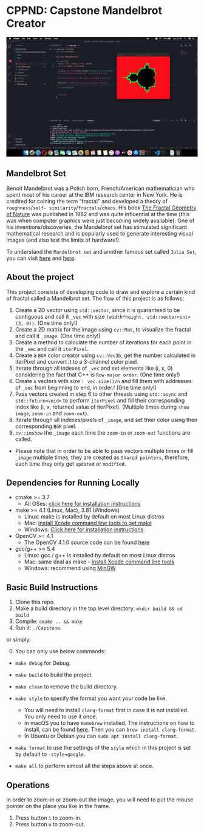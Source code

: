 # CPPND: Capstone Mandelbrot Creator
<img src="data/Mandelbrot_Creator.png"/>

## Mandelbrot Set
Benoit Mandelbrot was a Polish born, French/American mathematician who spent most of his career at the IBM research center in New York. He is credited for coining the term “fractal” and developed a theory of `roughness`/`self- similarity`/`fractals`/`chaos`. His book [The Fractal Geometry of Nature](https://www.amazon.com/Fractal-Geometry-Nature-Benoit-Mandelbrot/dp/0716711869) was published in 1982 and was quite influential at the time (this was when computer graphics were just becoming widely available). One of his inventions/discoveries, the Mandelbrot set has stimulated significant mathematical research and is popularly used to generate interesting visual images (and also test the limits of hardware!). 

To understand the `Mandelbrot set` and another famous set called `Julia Set`, you can visit [here](http://www.math.uchicago.edu/~may/VIGRE/VIGRE2009/REUPapers/Avalos-Bock.pdf) and [here](http://sites.science.oregonstate.edu/~koslickd/Mandelbrot.pdf).

## About the project
This project consists of developing code to draw and explore a certain kind of fractal called a Mandelbrot set. The flow of this project is as follows:

1. Create a 2D vector using `std::vector`, since it is guaranteed to be contiguous and call it `_vec` with size `(width*height, std::vector<int> (3, 0))`. (One time only!)
2. Create a 2D matrix for the image using `cv::Mat`, to visualize the fractal and call it `_image`. (One time only!)
3. Create a method to calculate the number of iterations for each point in the `_vec` and call it `iterPixel`.
4. Create a `BGR` color creator using `cv::Vec3b`, get the number calculated in iterPixel and convert it to a 3-channel color pixel.
5. Iterate through all indexes of `_vec` and set elements like (i, x, 0) considering the fact that C++ is `Row-major order`. (One time only!) 
6. Create `n` vectors with size : `_vec.size()/n` and fill them with addresses of `_vec` from beginning to end, in order.! (One time only!)
7. Pass vectors created in step 6 to other threads using `std::async` and `std::future<void>` to perform `iterPixel` and fill their corresponding index like (i, x, returned value of iterPixel). (Multiple times during `show image`, `zoom-in` and `zoom-out`).
8. Iterate through all indexes/pixels of `_image`, and set their color using their corresponding `BGR` pixel.
9. `cv::imshow` the `_image` each time the `zoom-in` or `zoom-out` functions are called.
* Please note that in order to be able to pass vectors multiple times or fill `_image` multiple times, they are created as `Shared pointers`, therefore, each time they only get `updated` or `modified`.


## Dependencies for Running Locally
* cmake >= 3.7
  * All OSes: [click here for installation instructions](https://cmake.org/install/)
* make >= 4.1 (Linux, Mac), 3.81 (Windows)
  * Linux: make is installed by default on most Linux distros
  * Mac: [install Xcode command line tools to get make](https://developer.apple.com/xcode/features/)
  * Windows: [Click here for installation instructions](http://gnuwin32.sourceforge.net/packages/make.htm)
* OpenCV >= 4.1
  * The OpenCV 4.1.0 source code can be found [here](https://github.com/opencv/opencv/tree/4.1.0)
* gcc/g++ >= 5.4
  * Linux: gcc / g++ is installed by default on most Linux distros
  * Mac: same deal as make - [install Xcode command line tools](https://developer.apple.com/xcode/features/)
  * Windows: recommend using [MinGW](http://www.mingw.org/)

## Basic Build Instructions

1. Clone this repo.
2. Make a build directory in the top level directory: `mkdir build && cd build`
3. Compile: `cmake .. && make`
4. Run it: `./Capstone`.

or simply:

0. You can only use below commands:
* `make debug` for Debug.
* `make build` to build the project.
* `make clean` to remove the build directory.
* `make style` to specify the format you want your code be like.
  * You will need to install `clang-format` first in case it is not installed. You only need to use it once.
  * In macOS you to have `Homebrew` installed. The instructions on how to install, can be found [here](https://brew.sh). Then you can `brew install clang-format`.
  * In Ubuntu or Debian you can `sudo apt install clang-format`.

* `make format` to use the settings of the `style` which in this project is set by default to `-style=google`.
* `make all` to perform almost all the steps above at once.

## Operations
In order to zoom-in or zoom-out the image, you will need to put the mouse pointer on the place you like in the frame.
1. Press button `i` to zoom-in.
2. Press button `o` to zoom-out.


